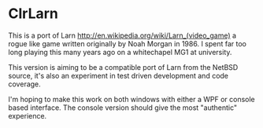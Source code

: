 ClrLarn
=======

This is a port of Larn http://en.wikipedia.org/wiki/Larn_(video_game) a rogue like game written originally by Noah Morgan in 1986. I spent far too long playing this many years ago on a whitechapel MG1 at university.

This version is aiming to be a compatible port of Larn from the NetBSD source, it's also an experiment in test driven development and code coverage.

I'm hoping to make this work on both windows with either a WPF or console based interface. The console version should give the most "authentic" experience.


